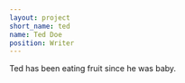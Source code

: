 ```yaml
---
layout: project
short_name: ted
name: Ted Doe
position: Writer
---
```

Ted has been eating fruit since he was baby.